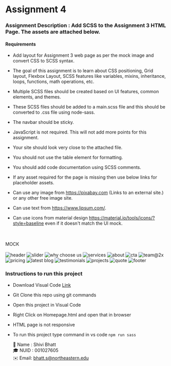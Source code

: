 # Assignment 4
### Assignment Description : Add SCSS to the Assignment 3 HTML Page. The assets are attached below.

#### Requirements
- Add layout for Assignment 3 web page as per the mock image and convert CSS to SCSS syntax.

- The goal of this assignment is to learn about CSS positioning, Grid layout, Flexbox Layout, SCSS features like variables, mixins, inheritance, loops, functions, math operations, etc.
- Multiple SCSS files should be created based on UI features, common elements, and themes.
- These SCSS files should be added to a main.scss file and this should be converted to .css file using node-sass.
- The navbar should be sticky.
- JavaScript is not required. This will not add more points for this assignment.
- Your site should look very close to the attached file.
- You should not use the table element for formatting.
- You should add code documentation using SCSS comments.
- If any asset required for the page is missing then use below links for placeholder assets.
- Can use any image from https://pixabay.com (Links to an external site.) or any other free image site.
- Can use text from https://www.lipsum.com/.
- Can use icons from material design https://material.io/tools/icons/?style=baseline even if it doesn't match the UI mock.

<br><br>
   MOCK<br>
   <br>
![header](https://user-images.githubusercontent.com/71218150/93981585-28159180-fd4e-11ea-974f-85c7f84990c1.png)
![slider](https://user-images.githubusercontent.com/71218150/93981639-3794da80-fd4e-11ea-9e7e-a7795976413a.png)
![why choose us](https://user-images.githubusercontent.com/71218150/93981763-5c894d80-fd4e-11ea-8591-0548a781b27e.png)
![services](https://user-images.githubusercontent.com/71218150/93981725-52674f00-fd4e-11ea-8ace-6f0ffad11c4c.png)
![about](https://user-images.githubusercontent.com/71218150/93981596-2ba91880-fd4e-11ea-8cbf-3c34ce5504f3.png)
![cta](https://user-images.githubusercontent.com/71218150/93981817-7165e100-fd4e-11ea-9b09-938af3f96216.png)
![team@2x](https://user-images.githubusercontent.com/71218150/93981747-58f5c680-fd4e-11ea-89a6-1db146dc9f64.png)
![pricing](https://user-images.githubusercontent.com/71218150/93981667-3ebbe880-fd4e-11ea-8411-192b9285c856.png)
![latest blog](https://user-images.githubusercontent.com/71218150/93981788-66ab4c00-fd4e-11ea-9aba-9d0f9f03bdc2.png)
![testimonials](https://user-images.githubusercontent.com/71218150/93981737-55623f80-fd4e-11ea-8fb6-e0acdd58c038.png)
![projects](https://user-images.githubusercontent.com/71218150/93981682-44193300-fd4e-11ea-8922-e942fd958a1c.png)
![quote](https://user-images.githubusercontent.com/71218150/93982184-ecc79280-fd4e-11ea-857f-b794e30769bb.png)
![footer](https://user-images.githubusercontent.com/71218150/93981804-6b700000-fd4e-11ea-87cd-93002bc1a16f.png)

### Instructions to run this project
- Download Visual Code [Link](https://code.visualstudio.com/download)
- Git Clone this repo using git commands
- Open this project in Visual Code
- Right Click on Homepage.html and open that in browser
- HTML page is not responsive<br>
- To run this project type command in vs code ```npm run sass```


  🌱 Name : Shivi Bhatt <br>
  🎓 NUID : 001027605<br>
  ✉️ Email: bhatt.s@northeastern.edu<br>
